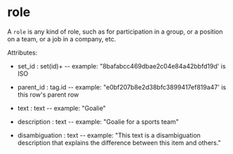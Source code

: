 # role

A `role` is any kind of role, such as for participation in a group, or a position on a team, or a job in a company, etc.

Attributes:

* set_id : set(id)+ -- example: "8bafabcc469dbae2c04e84a42bbfd19d' is ISO

* parent_id : tag.id -- example: "e0bf207b8e2d38bfc3899417ef819a47' is this row's parent row

* text : text -- example: "Goalie"

* description : text -- example: "Goalie for a sports team"

* disambiguation : text -- example: "This text is a disambiguation description that explains the difference between this item and others."
